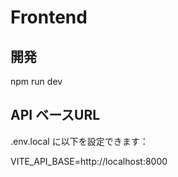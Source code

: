 # Frontend
## 開発
npm run dev

## API ベースURL
.env.local に以下を設定できます：

VITE_API_BASE=http://localhost:8000
